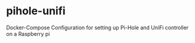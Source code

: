 # pihole-unifi
Docker-Compose Configuration for setting up Pi-Hole and UniFi controller on a Raspberry pi
